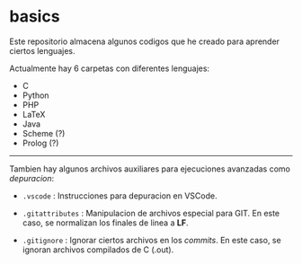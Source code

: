 # basics

Este repositorio almacena algunos codigos que he creado para aprender ciertos lenguajes.

Actualmente hay 6 carpetas con diferentes lenguajes:

* C
* Python
* PHP
* LaTeX
* Java
* Scheme (?)
* Prolog (?)

---

Tambien hay algunos archivos auxiliares para ejecuciones avanzadas como _depuracion_:

* `.vscode` : Instrucciones para depuracion en VSCode.

* `.gitattributes` : Manipulacion de archivos especial para GIT. En este caso, se normalizan los finales de linea a **LF**.

* `.gitignore` : Ignorar ciertos archivos en los _commits_. En este caso, se ignoran archivos compilados de C (.out).
